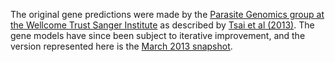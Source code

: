 [//]: # (Created by ./bin/manage_files.pl from ./species/Echinococcus_granulosus/PRJEB121/Echinococcus_granulosus_PRJEB121.annotation.html on Thu Jun 11 13:44:02 2020)
The original gene predictions were made by the [Parasite Genomics group at the Wellcome Trust Sanger Institute](http://www.sanger.ac.uk/research/projects/parasitegenomics/) as described by [Tsai et al (2013)](http://europepmc.org/abstract/MED/23485966/). The gene models have since been subject to iterative improvement, and the version represented here is the [March 2013 snapshot](ftp://ftp.sanger.ac.uk/pub/pathogens/Echinococcus/granulosus/genome/).
